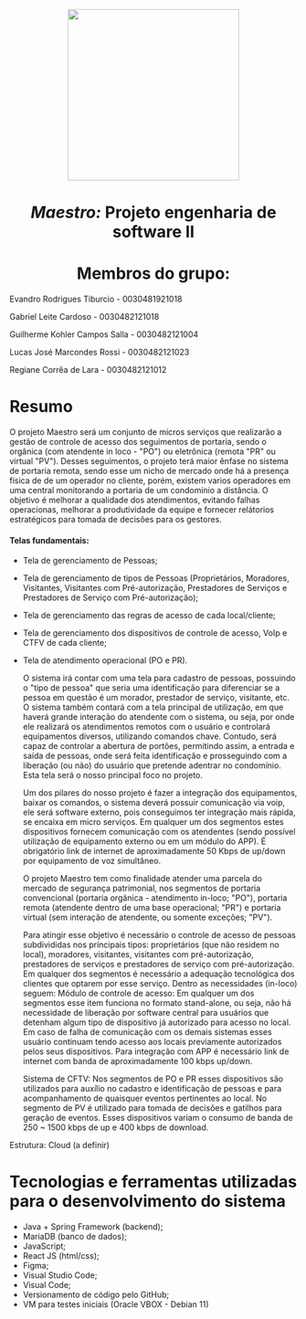
<p align="center">
<img src="https://user-images.githubusercontent.com/99259327/187318644-d6e53541-e582-4f90-81be-aa24393a72b3.png" width="300" />
<p>

# <h1 align="center"> *Maestro:* **Projeto engenharia de software II** </h1>
# <h1 align="center"> Membros do grupo: </h1>
Evandro Rodrigues Tiburcio - 0030481921018

Gabriel Leite Cardoso - 0030482121018

Guilherme Kohler Campos Salla - 0030482121004

Lucas José Marcondes Rossi - 0030482121023

Regiane Corrêa de Lara - 0030482121012

# Resumo

<p text-align: justify>
	<p>
	O projeto Maestro será um conjunto de micros serviços que realizarão a  gestão de controle de acesso dos seguimentos de portaria, sendo o orgânica (com atendente in loco - "PO") ou eletrônica (remota "PR" ou virtual "PV"). Desses seguimentos, o projeto terá maior ênfase no sistema de portaria remota, sendo esse um nicho de mercado onde há a presença física de de um operador no cliente, porém, existem varios operadores em uma central monitorando a portaria de um condomínio a distância. O objetivo é melhorar a qualidade dos atendimentos, evitando falhas operacionas, melhorar a produtividade da equipe e fornecer relátorios estratégicos para tomada de decisões para os gestores.
	<p>
	
#### Telas fundamentais:
- Tela de gerenciamento de Pessoas;
- Tela de gerenciamento de tipos de Pessoas (Proprietários, Moradores, Visitantes, Visitantes com Pré-autorização, Prestadores de Serviços e Prestadores de Serviço com Pré-autorização);
- Tela de gerenciamento das regras de acesso de cada local/cliente;
- Tela de gerenciamento dos dispositivos de controle de acesso, VoIp e CTFV de cada cliente;
- Tela de atendimento operacional (PO e PR).

	<p>
	O sistema irá contar com uma tela para cadastro de pessoas, possuindo o "tipo de pessoa" que seria uma identificação para diferenciar se a pessoa em questão é um morador, prestador de serviço, visitante, etc. O sistema também contará com a tela principal de utilização, em que haverá grande interação do atendente com o sistema, ou seja, por onde ele realizará os atendimentos remotos com o usuário e controlará equipamentos diversos, utilizando comandos chave.  Contudo, será capaz de controlar a abertura de portões, permitindo assim, a entrada e saída de pessoas, onde será feita identificação e prosseguindo com a liberação (ou não) do usuário que pretende adentrar no condomínio. Esta tela será o nosso principal foco no projeto.
	<p>
	
	Um dos pilares do nosso projeto é fazer a integração dos equipamentos, baixar os comandos, o sistema deverá possuir comunicação via voip, ele será software externo, pois conseguimos ter integração mais rápida, se encaixa em micro serviços. Em qualquer um dos segmentos estes dispositivos fornecem comunicação com os atendentes (sendo possível utilização de equipamento externo ou em um módulo do APP). É obrigatório link de internet de aproximadamente 50 Kbps de up/down por equipamento de voz simultâneo. 
	<p>
	
	O projeto Maestro tem como finalidade atender uma parcela do mercado de segurança patrimonial, nos segmentos de portaria convencional (portaria orgânica - atendimento in-loco; "PO"), portaria remota (atendente dentro de uma base operacional; "PR") e portaria virtual (sem interação de atendente, ou somente exceções; "PV").
	<p>
	
	Para atingir esse objetivo é necessário o controle de acesso de pessoas subdivididas nos principais tipos: proprietários (que não residem no local), moradores, visitantes, visitantes com pré-autorização, prestadores de serviços e prestadores de serviço com pré-autorização.
Em qualquer dos segmentos é necessário a adequação tecnológica dos clientes que optarem por esse serviço. Dentro as necessidades (in-loco) seguem:
Módulo de controle de acesso: Em qualquer um dos segmentos esse item funciona no formato stand-alone, ou seja, não há necessidade de liberação por software central para usuários que detenham algum tipo de dispositivo já autorizado para acesso no local. Em caso de falha de comunicação com os demais sistemas esses usuário continuam tendo acesso aos locais previamente autorizados pelos seus dispositivos. Para integração com APP é necessário link de internet com banda de aproximadamente 100 kbps up/down.
	<p>
	
	Sistema de CFTV: Nos segmentos de PO e PR esses dispositivos são utilizados para auxílio no cadastro e identificação de pessoas e para acompanhamento de quaisquer eventos pertinentes ao local. No segmento de PV é utilizado para tomada de decisões e gatilhos para geração de eventos. Esses dispositivos variam o consumo de banda de 250 ~ 1500 kbps de up e 400 kbps de download.
	<p>

Estrutura:
	Cloud (a definir)
<p>

# Tecnologias e ferramentas utilizadas para o desenvolvimento do sistema

- Java + Spring Framework (backend);
- MariaDB (banco de dados);
- JavaScript;
- React JS (html/css); 
- Figma;
- Visual Studio Code;
- Visual Code;
- Versionamento de código pelo GitHub;
- VM para testes iniciais (Oracle VBOX - Debian 11)

